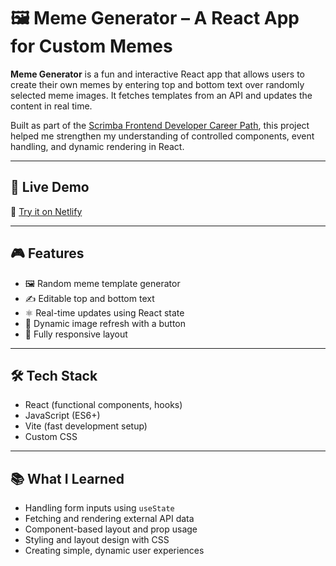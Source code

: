 # 🖼️ Meme Generator – A React App for Custom Memes

**Meme Generator** is a fun and interactive React app that allows users to create their own memes by entering top and bottom text over randomly selected meme images. It fetches templates from an API and updates the content in real time.

Built as part of the [Scrimba Frontend Developer Career Path](https://scrimba.com/learn/frontend), this project helped me strengthen my understanding of controlled components, event handling, and dynamic rendering in React.

---

## 🚀 Live Demo

🔗 [Try it on Netlify](https://meme-generator-hazos.netlify.app)

---

## 🎮 Features

- 🖼️ Random meme template generator
- ✍️ Editable top and bottom text
- ⚛️ Real-time updates using React state
- 🔄 Dynamic image refresh with a button
- 📱 Fully responsive layout

---

## 🛠 Tech Stack

- React (functional components, hooks)
- JavaScript (ES6+)
- Vite (fast development setup)
- Custom CSS

---

## 📚 What I Learned

- Handling form inputs using `useState`
- Fetching and rendering external API data
- Component-based layout and prop usage
- Styling and layout design with CSS
- Creating simple, dynamic user experiences

